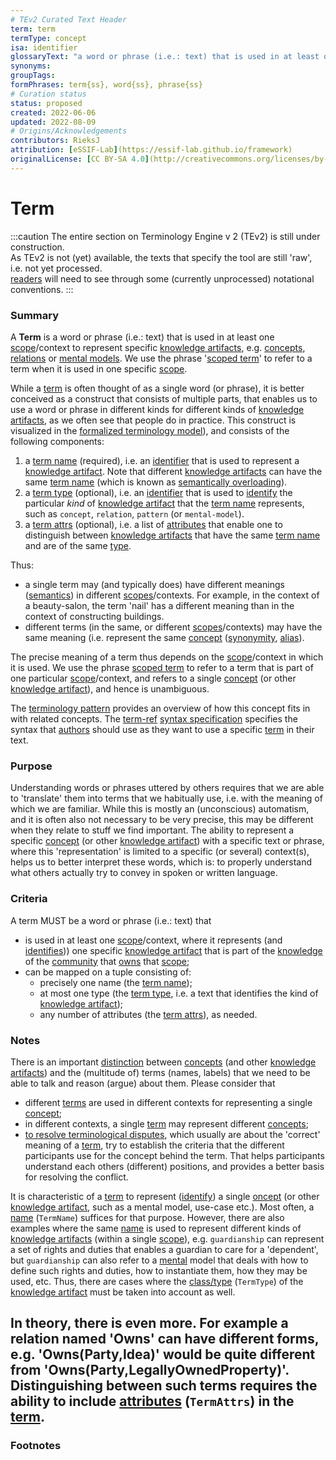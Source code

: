 ```yaml
---
# TEv2 Curated Text Header
term: term
termType: concept
isa: identifier
glossaryText: "a word or phrase (i.e.: text) that is used in at least one [scope](@)/context to represent specific [knowledge artifacts](@)."
synonyms:
groupTags:
formPhrases: term{ss}, word{ss}, phrase{ss}
# Curation status
status: proposed
created: 2022-06-06
updated: 2022-08-09
# Origins/Acknowledgements
contributors: RieksJ
attribution: [eSSIF-Lab](https://essif-lab.github.io/framework)
originalLicense: [CC BY-SA 4.0](http://creativecommons.org/licenses/by-sa/4.0/?ref=chooser-v1)
---
```


# Term

:::caution
The entire section on Terminology Engine v 2 (TEv2) is still under construction.<br/>
As TEv2 is not (yet) available, the texts that specify the tool are still 'raw', i.e. not yet processed.<br/>[readers](@) will need to see through some (currently unprocessed) notational conventions.
:::

### Summary
A **Term** is a word or phrase (i.e.: text) that is used in at least one [scope](@)/context to represent specific [knowledge artifacts](@), e.g. [concepts](@), [relations](@) or [mental models](@). We use the phrase '[scoped term](@)' to refer to a term when it is used in one specific [scope](@).

While a [term](@) is often thought of as a single word (or phrase), it is better conceived as a construct that consists of multiple parts, that enables us to use a word or phrase in different kinds for different kinds of [knowledge artifacts](@), as we often see that people do in practice. This construct is visualized in the [formalized terminology model](/docs/tev2/terms/patterns/pattern-terminology-support#formalized-model)), and consists of the following components:

1. a [term name](@) (required), i.e. an [identifier](@) that is used to represent a [knowledge artifact](@). Note that different [knowledge artifacts](@) can have the same [term name](@) (which is known as [semantically overloading](https://en.wikipedia.org/wiki/Semantic_overload)).
2. a [term type](@) (optional), i.e. an [identifier](@) that is used to [identify](@) the particular *kind* of [knowledge artifact](@) that the [term name](@) represents, such as `concept`, `relation`, `pattern` (or `mental-model`).
3. a [term attrs](@) (optional), i.e. a list of [attributes](term-attrs@) that enable one to distinguish between [knowledge artifacts](@) that have the same [term name](@) and are of the same [type](term-type@).

Thus:
- a single term may (and typically does) have different meanings ([semantics](@)) in different [scopes](@)/contexts. For example, in the context of a beauty-salon, the term 'nail' has a different meaning than in the context of constructing buildings.
- different terms (in the same, or different [scopes](@)/contexts) may have the same meaning (i.e. represent the same [concept](@) ([synonymity](https://en.wikipedia.org/wiki/Synonym), [alias](https://www.merriam-webster.com/dictionary/alias)).

The precise meaning of a term thus depends on the [scope](@)/context in which it is used. We use the phrase [scoped term](@) to refer to a term that is part of one particular [scope](@)/context, and refers to a single [concept](@) (or other [knowledge artifact](@)), and hence is unambiguous.

The [terminology pattern](pattern-terminology-support@) provides an overview of how this concept fits in with related concepts.
The [term-ref](@) [syntax specification](/docs/tev2/spec-syntax/term-ref-syntax) specifies the syntax that [authors](@) should use as they want to use a specific [term](@) in their text.

### Purpose
Understanding words or phrases uttered by others requires that we are able to 'translate' them into terms that we habitually use, i.e. with the meaning of which we are familiar. While this is mostly an (unconscious) automatism, and it is often also not necessary to be very precise, this may be different when they relate to stuff we find important. The ability to represent a specific [concept](@) (or other [knowledge artifact](@)) with a specific text or phrase, where this 'representation' is limited to a specific (or several) context(s), helps us to better interpret these words, which is: to properly understand what others actually try to convey in spoken or written language.

### Criteria
A term MUST be a word or phrase (i.e.: text) that
- is used in at least one [scope](@)/context, where it represents (and [identifies](@))) one specific [knowledge artifact](@) that is part of the [knowledge](@) of the [community](@) that [owns](@) that [scope](@);
- can be mapped on a tuple consisting of:
   - precisely one name (the [term name](@));
   - at most one type (the [term type](@), i.e. a text that identifies the kind of [knowledge artifact](@));
   - any number of attributes (the [term attrs](@)), as needed.

### Notes
There is an important [distinction](https://simple.wikipedia.org/wiki/Concept) between [concepts](@) (and other [knowledge artifacts](@)) and the (multitude of) terms (names, labels) that we need to be able to talk and reason (argue) about them. Please consider that

* different [terms](@) are used in different contexts for representing a single [concept](@);
* in different contexts, a single [term](@) may represent different [concepts](@);
* [to resolve terminological disputes](http://resolver.tudelft.nl/uuid:964a90da-da81-4d38-9f45-84f3f5fa96b3), which usually are about the 'correct' meaning of a [term](@), try to establish the criteria that the different participants use for the concept behind the term. That helps participants understand each others (different) positions, and provides a better basis for resolving the conflict.

It is characteristic of a [term](scoped-term@) to represent ([identify](@)) a single [oncept](@) (or other [knowledge artifact](@), such as a mental model, use-case etc.). Most often, a [name](term-name@) (`TermName`) suffices for that purpose. However, there are also examples where the same [name](term-name@) is used to represent different kinds of [knowledge artifacts](@) (within a single [scope](@)), e.g. `guardianship` can represent a set of rights and duties that enables a guardian to care for a 'dependent', but `guardianship` can also refer to a [mental](@) model that deals with how to define such rights and duties, how to instantiate them, how they may be used, etc. Thus, there are cases where the [class/type](term-type@) (`TermType`) of the [knowledge artifact](@) must be taken into account as well.

In theory, there is even more. For example a relation named 'Owns' can have different forms, e.g. 'Owns(Party,Idea)' would be quite different from 'Owns(Party,LegallyOwnedProperty)'. Distinguishing between such terms requires the ability to include [attributes](term-attrs@) (`TermAttrs`) in the [term](scoped-term@).
---
### Footnotes

[^1]: WikiPedia has a concise [explanation of concepts](https://en.wikipedia.org/wiki/Concept). We use the term 'concept' as a [mental representation](https://en.wikipedia.org/wiki/Mental_representation).

[^2]: For the difference between 'Concept' and 'Term', see https://simple.wikipedia.org/wiki/Concept.
